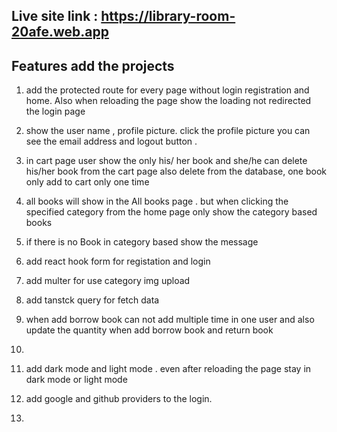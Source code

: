 ## Live site link : https://library-room-20afe.web.app

## Features add the projects

1. add the protected route for every page without login registration and home.
   Also when reloading the page show the loading not redirected the login page
2. show the user name , profile picture. click the profile picture you can see
   the email address and logout button .
3. in cart page user show the only his/ her book and she/he can delete
   his/her book from the cart page also delete from the database, one book
   only add to cart only one time
4. all books will show in the All books page . but when clicking the specified
   category from the home page only show the category based books
5. if there is no Book in category based show the message
6. add react hook form for registation and login
7. add multer for use category img upload
8. add tanstck query for fetch data
9. when add borrow book can not add multiple time in one user and also update the quantity when add borrow book and return book
10.

11. add dark mode and light mode . even after reloading the page stay in dark
    mode or light mode
12. add google and github providers to the login.
13.
